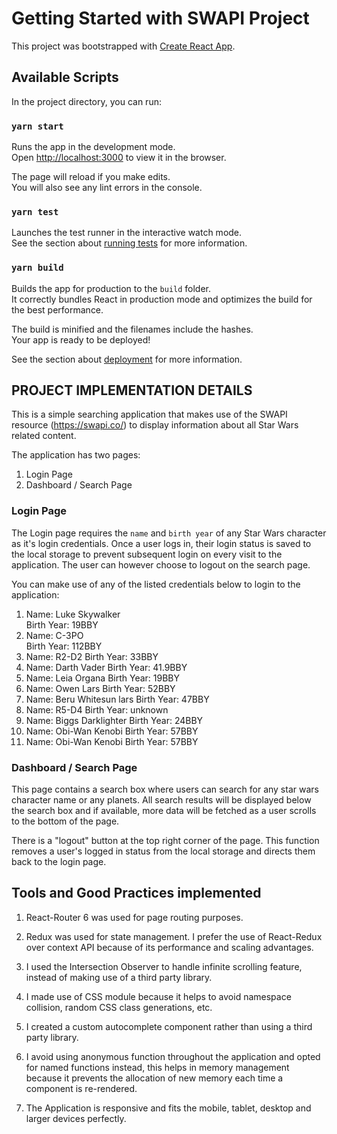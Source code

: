 # Getting Started with SWAPI Project

This project was bootstrapped with [Create React App](https://github.com/facebook/create-react-app).

## Available Scripts

In the project directory, you can run:

### `yarn start`

Runs the app in the development mode.\
Open [http://localhost:3000](http://localhost:3000) to view it in the browser.

The page will reload if you make edits.\
You will also see any lint errors in the console.

### `yarn test`

Launches the test runner in the interactive watch mode.\
See the section about [running tests](https://facebook.github.io/create-react-app/docs/running-tests) for more information.

### `yarn build`

Builds the app for production to the `build` folder.\
It correctly bundles React in production mode and optimizes the build for the best performance.

The build is minified and the filenames include the hashes.\
Your app is ready to be deployed!

See the section about [deployment](https://facebook.github.io/create-react-app/docs/deployment) for more information.

## PROJECT IMPLEMENTATION DETAILS

This is a simple searching application that makes use of the SWAPI resource (​https://swapi.co/​) to display information about all Star Wars related content.

The application has two pages:

1. Login Page
2. Dashboard / Search Page

### Login Page

The Login page requires the `name` and `birth year` of any Star Wars character as it's login credentials.
Once a user logs in, their login status is saved to the local storage to prevent subsequent login on every visit to the application. The user can however choose to logout on the search page.

You can make use of any of the listed credentials below to login to the application:

1.  Name: Luke Skywalker  
    Birth Year: 19BBY
2.  Name: C-3PO  
    Birth Year: 112BBY
3.  Name: R2-D2
    Birth Year: 33BBY
4.  Name: Darth Vader
    Birth Year: 41.9BBY
5.  Name: Leia Organa
    Birth Year: 19BBY
6.  Name: Owen Lars
    Birth Year: 52BBY
7.  Name: Beru Whitesun lars
    Birth Year: 47BBY
8.  Name: R5-D4
    Birth Year: unknown
9.  Name: Biggs Darklighter
    Birth Year: 24BBY
10. Name: Obi-Wan Kenobi
    Birth Year: 57BBY
11. Name: Obi-Wan Kenobi
    Birth Year: 57BBY

### Dashboard / Search Page

This page contains a search box where users can search for any star wars character name or any planets. All search results will be displayed below the search box and if available, more data will be fetched as a user scrolls to the bottom of the page.

There is a "logout" button at the top right corner of the page. This function removes a user's logged in status from the local storage and directs them back to the login page.

## Tools and Good Practices implemented

1.  React-Router 6 was used for page routing purposes.

2.  Redux was used for state management. I prefer the use of React-Redux over context API because of its performance and scaling advantages.

3.  I used the Intersection Observer to handle infinite scrolling feature, instead of making use of a third party library.

4.  I made use of CSS module because it helps to avoid namespace collision, random CSS class generations, etc.

5.  I created a custom autocomplete component rather than using a third party library.

6.  I avoid using anonymous function throughout the application and opted for named functions instead, this helps in memory management because it prevents the allocation of new memory each time a component is re-rendered.

7.  The Application is responsive and fits the mobile, tablet, desktop and larger devices perfectly.
